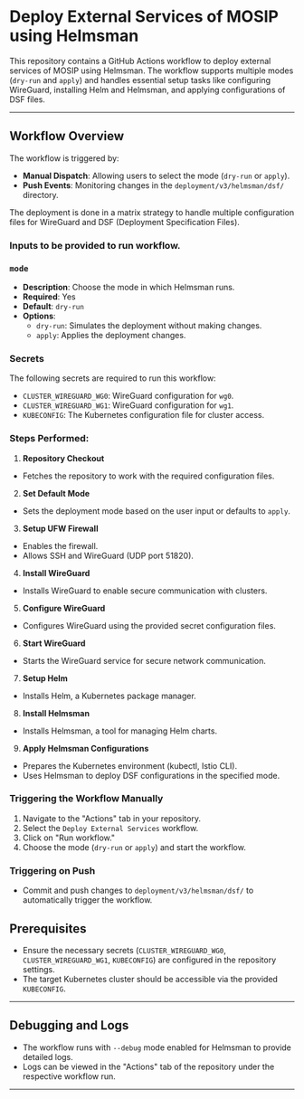 # Deploy External Services of MOSIP using Helmsman

This repository contains a GitHub Actions workflow to deploy external services of MOSIP using Helmsman. The workflow supports multiple modes (`dry-run` and `apply`) and handles essential setup tasks like configuring WireGuard, installing Helm and Helmsman, and applying configurations of DSF files.

---

## Workflow Overview

The workflow is triggered by:
- **Manual Dispatch**: Allowing users to select the mode (`dry-run` or `apply`).
- **Push Events**: Monitoring changes in the `deployment/v3/helmsman/dsf/` directory.

The deployment is done in a matrix strategy to handle multiple configuration files for WireGuard and DSF (Deployment Specification Files).

### Inputs to be provided to run workflow.

### `mode`
- **Description**: Choose the mode in which Helmsman runs.
- **Required**: Yes
- **Default**: `dry-run`
- **Options**:
    - `dry-run`: Simulates the deployment without making changes.
    - `apply`: Applies the deployment changes.

### Secrets

The following secrets are required to run this workflow:
- `CLUSTER_WIREGUARD_WG0`: WireGuard configuration for `wg0`.
- `CLUSTER_WIREGUARD_WG1`: WireGuard configuration for `wg1`.
- `KUBECONFIG`: The Kubernetes configuration file for cluster access.

### Steps Performed:

1. **Repository Checkout**
- Fetches the repository to work with the required configuration files.

2. **Set Default Mode**
- Sets the deployment mode based on the user input or defaults to `apply`.

3. **Setup UFW Firewall**
- Enables the firewall.
- Allows SSH and WireGuard (UDP port 51820).

4. **Install WireGuard**
- Installs WireGuard to enable secure communication with clusters.

5. **Configure WireGuard**
- Configures WireGuard using the provided secret configuration files.

6. **Start WireGuard**
- Starts the WireGuard service for secure network communication.

7. **Setup Helm**
- Installs Helm, a Kubernetes package manager.

8. **Install Helmsman**
- Installs Helmsman, a tool for managing Helm charts.

9. **Apply Helmsman Configurations**
- Prepares the Kubernetes environment (kubectl, Istio CLI).
- Uses Helmsman to deploy DSF configurations in the specified mode.

### Triggering the Workflow Manually
1. Navigate to the "Actions" tab in your repository.
2. Select the `Deploy External Services` workflow.
3. Click on "Run workflow."
4. Choose the mode (`dry-run` or `apply`) and start the workflow.

### Triggering on Push
- Commit and push changes to `deployment/v3/helmsman/dsf/` to automatically trigger the workflow.

## Prerequisites

- Ensure the necessary secrets (`CLUSTER_WIREGUARD_WG0`, `CLUSTER_WIREGUARD_WG1`, `KUBECONFIG`) are configured in the repository settings.
- The target Kubernetes cluster should be accessible via the provided `KUBECONFIG`.

---

## Debugging and Logs

- The workflow runs with `--debug` mode enabled for Helmsman to provide detailed logs.
- Logs can be viewed in the "Actions" tab of the repository under the respective workflow run.

---